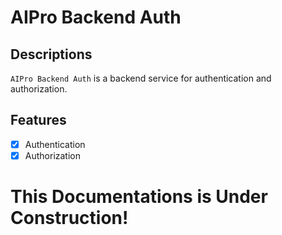 # AIPro Backend Auth

## Descriptions  
`AIPro Backend Auth` is a backend service for authentication and authorization.

## Features
- [x] Authentication
- [x] Authorization

# This Documentations is Under Construction!
